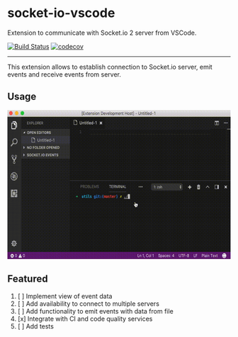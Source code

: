 # socket-io-vscode
Extension to communicate with Socket.io 2 server from VSCode.

[![Build Status](https://travis-ci.org/litleleprikon/socket-io-vscode.svg?branch=master)](https://travis-ci.org/litleleprikon/socket-io-vscode)
[![codecov](https://codecov.io/gh/litleleprikon/socket-io-vscode/branch/master/graph/badge.svg)](https://codecov.io/gh/litleleprikon/socket-io-vscode)

---

This extension allows to establish connection to Socket.io server, emit events and receive events from server.

## Usage

![Usage](images/usage.gif)

## Featured

1. [ ] Implement view of event data
2. [ ] Add availability to connect to multiple servers
3. [ ] Add functionality to emit events with data from file
4. [x] Integrate with CI and code quality services
5. [ ] Add tests
